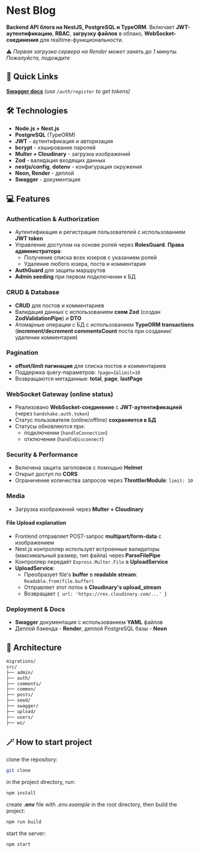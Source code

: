 # Nest Blog

**Backend API блога на NestJS, PostgreSQL и TypeORM**. Включает **JWT-аутентификацию**, **RBAC**, **загрузку файлов** в облако, **WebSocket-соединения** для realtime-функциональности.

⚠️ _Первая загрузка сервера на Render может занять до 1 минуты. Пожалуйста, подождите_

## 🔗 Quick Links

[**Swagger docs**](https://nest-blog-7ygh.onrender.com/docs) _(use `/auth/register` to get tokens)_

## 🛠️ Technologies

- **Node.js + Nest.js**
- **PostgreSQL** (TypeORM)
- **JWT** - аутентификация и авторизация
- **bcrypt** - хэширование паролей
- **Multer + Cloudinary** - загрузка изображений
- **Zod** - валидация входящих данных
- **nestjs/config**, **dotenv** - конфигурация окружения
- **Neon, Render** - деплой
- **Swagger** - документация

## 💻 Features

### Authentication & Authorization

- Аутентификация и регистрация пользователей с использованием **JWT token**
- Управление доступом на основе ролей через **RolesGuard**. **Права администратора**:
  - Получение списка всех юзеров с указанием ролей
  - Удаление любого юзера, поста и комментария
- **AuthGuard** для защиты маршрутов
- **Admin seeding** при первом подключении к БД

### CRUD & Database

- **CRUD** для постов и комментариев
- Валидация данных с использованием **схем Zod** (создан **ZodValidationPipe**) и **DTO**
- Атомарные операции с БД с использованием **TypeORM transactions** (**increment/decrement commentsCount** поста при создании/удалении комментария)

### Pagination

- **offset/limit пагинация** для списка постов и комментариев
- Поддержка query-параметров: `?page=1&limit=10`
- Возвращаются метаданные: **total**, **page**, **lastPage**

### WebSocket Gateway (online status)

- Реализовано **WebSocket-соединение** с **JWT-аутентификацией** (через `handshake.auth.token`)
- Статус пользователя (online/offline) **сохраняется в БД**
- Статусы обновляются при:
  - подключении (`handleConnection`)
  - отключении (`handleDisconnect`)

### Security & Performance

- Включена защита заголовков с помощью **Helmet**
- Открыт доступ по **CORS**
- Ограничение количества запросов через **ThrottlerModule**: `limit: 10`

### Мedia

- Загрузка изображений через **Multer + Cloudinary**

#### File Upload explanation

- Frontend отправляет POST-запрос **multipart/form-data** с изображением
- Nest.js контроллер использует встроенные валидаторы (максимальный размер, тип файла) через **ParseFilePipe**
- Контроллер передаёт `Express.Multer.File` в **UploadService**
- **UploadService**:
  - Преобразует file's **buffer** в **readable stream**: `Readable.from(file.buffer)`
  - Отправляет этот поток в **Cloudinary's upload_stream**
  - Возвращает `{ url: 'https://res.cloudinary.com/...' }`

### Deployment & Docs

- **Swagger** документация с использованием **YAML** файлов
- Деплой бэкенда - **Render**, деплой PostgreSQL базы - **Neon**

## 📁 Architecture

```bash
migrations/
src/
├── admin/
├── auth/
├── comments/
├── common/
├── posts/
├── seed/
├── swagger/
├── upload/
├── users/
├── ws/
```

## 🪄 How to start project

clone the repository:

```bash
git clone
```

in the project directory, run:

```bash
npm install
```

create **.env** file with _.env.example_ in the root directory, then build the project:

```bash
npm run build
```

start the server:

```bash
npm start
```
